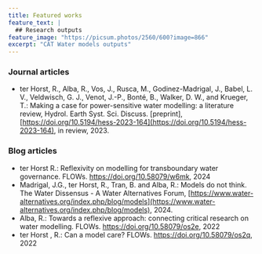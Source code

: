 ```yaml
---
title: Featured works
feature_text: |
  ## Research outputs 
feature_image: "https://picsum.photos/2560/600?image=866"
excerpt: "CAT Water models outputs"
---
```


### Journal articles
* ter Horst, R., Alba, R., Vos, J., Rusca, M., Godinez-Madrigal, J., Babel, L. V., Veldwisch, G. J., Venot, J.-P., Bonté, B., Walker, D. W., and Krueger, T.: Making a case for power-sensitive water modelling: a literature review, Hydrol. Earth Syst. Sci. Discuss. [preprint], [https://doi.org/10.5194/hess-2023-164](https://doi.org/10.5194/hess-2023-164), in review, 2023.

### Blog articles
* ter Horst R.: Reflexivity on modelling for transboundary water governance. FLOWs. https://doi.org/10.58079/w6mk, 2024
* Madrigal, J.G., ter Horst, R., Tran, B. and Alba, R.: Models do not think. The Water Dissensus - A Water Alternatives Forum, [https://www.water-alternatives.org/index.php/blog/models](https://www.water-alternatives.org/index.php/blog/models), 2024.
* Alba, R.: Towards a reflexive approach: connecting critical research on water modelling. FLOWs.  https://doi.org/10.58079/os2e, 2022
* ter Horst , R.: Can a model care? FLOWs. https://doi.org/10.58079/os2q, 2022